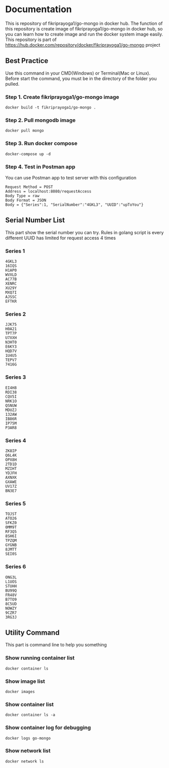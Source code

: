 # Documentation
This is repository of fikriprayoga1/go-mongo in docker hub. The function of this repository is create image of fikriprayoga1/go-mongo in docker hub, so you can learn how to create image and run the docker system image easily. This repository is part of https://hub.docker.com/repository/docker/fikriprayoga1/go-mongo project

## Best Practice
Use this command in your CMD(Windows) or Terminal(Mac or Linux). Before start the command, you must be in the directory of the folder you pulled.

### Step 1. Create fikriprayoga1/go-mongo image
```
docker build -t fikriprayoga1/go-mongo .
```

### Step 2. Pull mongodb image
```
docker pull mongo
```

### Step 3. Run docker compose
```
docker-compose up -d
```

### Step 4. Test in Postman app
You can use Postman app to test server with this configuration
```
Request Method = POST
Address = localhost:8080/requestAccess
Body Type = raw
Body Format = JSON
Body = {"Series":1, "SerialNumber":"4GKL3", "UUID":"upToYou"}
```

## Serial Number List
This part show the serial number you can try. Rules in golang script is every different UUID has limited for request access 4 times

### Series 1
```
4GKL3
16IQS
H1AP0
WVXLD
AC77B
XENRC
XU29Y
MXQ7I
AJSSC
EFTKR
```

### Series 2
```
JJK75
H0A21
TPT7P
U7XXH
N3HT0
E6KY3
HQD7V
1U4U5
TEPV7
7416G
```

### Series 3
```
EI4H8
RDI38
CQV5I
NRK1O
QSNUW
MDUZJ
132AW
IB86R
IP75M
P3AR8
```

### Series 4
```
ZK8IP
Q6L4K
OPX8H
2TD1D
MZIHT
YDJFH
AXNXK
GXAWE
UV17Z
BN3E7
```

### Series 5
```
TOJST
ATO26
SFKZ0
0MM9T
RF3Q5
8SH6I
TPZQM
GYGNB
8JMTT
SEI0S
```

### Series 6
```
ONG3L
L1UOS
STUHH
BU99Q
FR48V
B7TO9
8C5UD
NOWZY
9CZR7
3RG3J
```

## Utility Command
This part is command line to help you something

### Show running container list
```
docker container ls
```

### Show image list
```
docker images
```

### Show  container list
```
docker container ls -a
```

### Show  container log for debugging
```
docker logs go-mongo
```

### Show network list
```
docker network ls
```
